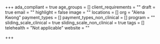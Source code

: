 +++
ada_compliant = true
age_groups = []
client_requirements = ""
draft = true
email = ""
highlight = false
image = ""
locations = []
org = "Alena Kwong"
payment_types = []
payment_types_non_clinical = []
program = ""
sliding_scale_clinical = true
sliding_scale_non_clinical = true
tags = []
telehealth = "Not applicable"
website = ""

+++

